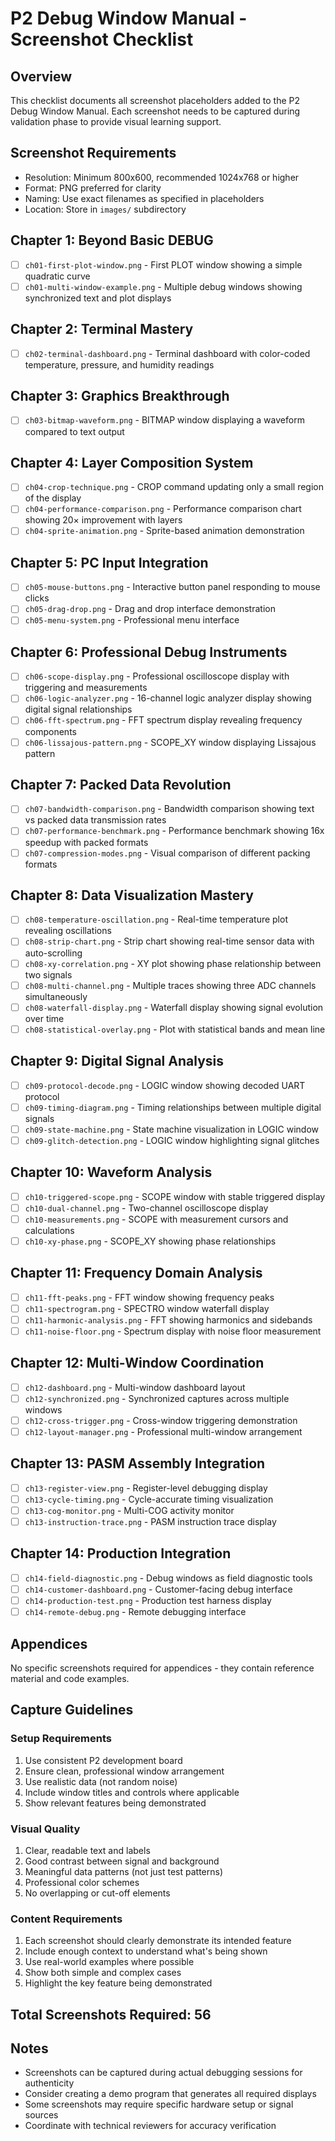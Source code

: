 # P2 Debug Window Manual - Screenshot Checklist

## Overview
This checklist documents all screenshot placeholders added to the P2 Debug Window Manual. Each screenshot needs to be captured during validation phase to provide visual learning support.

## Screenshot Requirements
- Resolution: Minimum 800x600, recommended 1024x768 or higher
- Format: PNG preferred for clarity
- Naming: Use exact filenames as specified in placeholders
- Location: Store in `images/` subdirectory

## Chapter 1: Beyond Basic DEBUG
- [ ] `ch01-first-plot-window.png` - First PLOT window showing a simple quadratic curve
- [ ] `ch01-multi-window-example.png` - Multiple debug windows showing synchronized text and plot displays

## Chapter 2: Terminal Mastery
- [ ] `ch02-terminal-dashboard.png` - Terminal dashboard with color-coded temperature, pressure, and humidity readings

## Chapter 3: Graphics Breakthrough
- [ ] `ch03-bitmap-waveform.png` - BITMAP window displaying a waveform compared to text output

## Chapter 4: Layer Composition System
- [ ] `ch04-crop-technique.png` - CROP command updating only a small region of the display
- [ ] `ch04-performance-comparison.png` - Performance comparison chart showing 20× improvement with layers
- [ ] `ch04-sprite-animation.png` - Sprite-based animation demonstration

## Chapter 5: PC Input Integration
- [ ] `ch05-mouse-buttons.png` - Interactive button panel responding to mouse clicks
- [ ] `ch05-drag-drop.png` - Drag and drop interface demonstration
- [ ] `ch05-menu-system.png` - Professional menu interface

## Chapter 6: Professional Debug Instruments
- [ ] `ch06-scope-display.png` - Professional oscilloscope display with triggering and measurements
- [ ] `ch06-logic-analyzer.png` - 16-channel logic analyzer display showing digital signal relationships
- [ ] `ch06-fft-spectrum.png` - FFT spectrum display revealing frequency components
- [ ] `ch06-lissajous-pattern.png` - SCOPE_XY window displaying Lissajous pattern

## Chapter 7: Packed Data Revolution
- [ ] `ch07-bandwidth-comparison.png` - Bandwidth comparison showing text vs packed data transmission rates
- [ ] `ch07-performance-benchmark.png` - Performance benchmark showing 16x speedup with packed formats
- [ ] `ch07-compression-modes.png` - Visual comparison of different packing formats

## Chapter 8: Data Visualization Mastery
- [ ] `ch08-temperature-oscillation.png` - Real-time temperature plot revealing oscillations
- [ ] `ch08-strip-chart.png` - Strip chart showing real-time sensor data with auto-scrolling
- [ ] `ch08-xy-correlation.png` - XY plot showing phase relationship between two signals
- [ ] `ch08-multi-channel.png` - Multiple traces showing three ADC channels simultaneously
- [ ] `ch08-waterfall-display.png` - Waterfall display showing signal evolution over time
- [ ] `ch08-statistical-overlay.png` - Plot with statistical bands and mean line

## Chapter 9: Digital Signal Analysis
- [ ] `ch09-protocol-decode.png` - LOGIC window showing decoded UART protocol
- [ ] `ch09-timing-diagram.png` - Timing relationships between multiple digital signals
- [ ] `ch09-state-machine.png` - State machine visualization in LOGIC window
- [ ] `ch09-glitch-detection.png` - LOGIC window highlighting signal glitches

## Chapter 10: Waveform Analysis
- [ ] `ch10-triggered-scope.png` - SCOPE window with stable triggered display
- [ ] `ch10-dual-channel.png` - Two-channel oscilloscope display
- [ ] `ch10-measurements.png` - SCOPE with measurement cursors and calculations
- [ ] `ch10-xy-phase.png` - SCOPE_XY showing phase relationships

## Chapter 11: Frequency Domain Analysis
- [ ] `ch11-fft-peaks.png` - FFT window showing frequency peaks
- [ ] `ch11-spectrogram.png` - SPECTRO window waterfall display
- [ ] `ch11-harmonic-analysis.png` - FFT showing harmonics and sidebands
- [ ] `ch11-noise-floor.png` - Spectrum display with noise floor measurement

## Chapter 12: Multi-Window Coordination
- [ ] `ch12-dashboard.png` - Multi-window dashboard layout
- [ ] `ch12-synchronized.png` - Synchronized captures across multiple windows
- [ ] `ch12-cross-trigger.png` - Cross-window triggering demonstration
- [ ] `ch12-layout-manager.png` - Professional multi-window arrangement

## Chapter 13: PASM Assembly Integration
- [ ] `ch13-register-view.png` - Register-level debugging display
- [ ] `ch13-cycle-timing.png` - Cycle-accurate timing visualization
- [ ] `ch13-cog-monitor.png` - Multi-COG activity monitor
- [ ] `ch13-instruction-trace.png` - PASM instruction trace display

## Chapter 14: Production Integration
- [ ] `ch14-field-diagnostic.png` - Debug windows as field diagnostic tools
- [ ] `ch14-customer-dashboard.png` - Customer-facing debug interface
- [ ] `ch14-production-test.png` - Production test harness display
- [ ] `ch14-remote-debug.png` - Remote debugging interface

## Appendices
No specific screenshots required for appendices - they contain reference material and code examples.

## Capture Guidelines

### Setup Requirements
1. Use consistent P2 development board
2. Ensure clean, professional window arrangement
3. Use realistic data (not random noise)
4. Include window titles and controls where applicable
5. Show relevant features being demonstrated

### Visual Quality
1. Clear, readable text and labels
2. Good contrast between signal and background
3. Meaningful data patterns (not just test patterns)
4. Professional color schemes
5. No overlapping or cut-off elements

### Content Requirements
1. Each screenshot should clearly demonstrate its intended feature
2. Include enough context to understand what's being shown
3. Use real-world examples where possible
4. Show both simple and complex cases
5. Highlight the key feature being demonstrated

## Total Screenshots Required: 56

## Notes
- Screenshots can be captured during actual debugging sessions for authenticity
- Consider creating a demo program that generates all required displays
- Some screenshots may require specific hardware setup or signal sources
- Coordinate with technical reviewers for accuracy verification